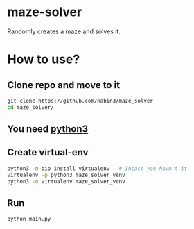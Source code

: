 # maze-solver
Randomly creates a maze and solves it.

# How to use?

## Clone repo and move to it
```bash
git clone https://github.com/nabin3/maze_solver
cd maze_solver/
```

## You need [python3](python.org)

## Create virtual-env
```bash
python3 -m pip install virtualenv   # Incase you havn't it
virtualenv -p python3 maze_solver_venv
python3 -m virtualenv maze_solver_venv
```

## Run 
```bash
python main.py
```